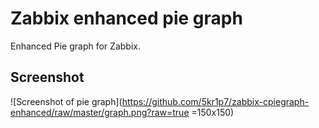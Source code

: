 Zabbix enhanced pie graph
=========================

Enhanced Pie graph for Zabbix.

Screenshot
-------------------------
![Screenshot of pie graph](https://github.com/5kr1p7/zabbix-cpiegraph-enhanced/raw/master/graph.png?raw=true =150x150)
